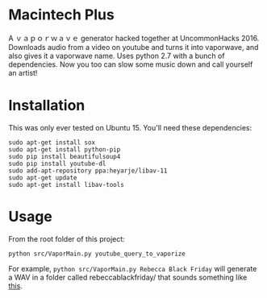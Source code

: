 # Macintech Plus
A ｖａｐｏｒｗａｖｅ generator hacked together at UncommonHacks 2016. Downloads audio from a video on youtube and turns it into vaporwave, and also gives it a vaporwave name. Uses python 2.7 with a bunch of dependencies. Now you too can slow some music down and call yourself an artist!

# Installation
This was only ever tested on Ubuntu 15. You'll need these dependencies:

```
sudo apt-get install sox
sudo apt-get install python-pip
sudo pip install beautifulsoup4
sudo pip install youtube-dl
sudo add-apt-repository ppa:heyarje/libav-11
sudo apt-get update
sudo apt-get install libav-tools
```

# Usage
From the root folder of this project:

```
python src/VaporMain.py youtube_query_to_vaporize
```

For example, `python src/VaporMain.py Rebecca Black Friday` will generate a WAV in a folder called rebeccablackfriday/ that sounds something like [this](https://www.youtube.com/watch?v=vn-kloj0tKc).
